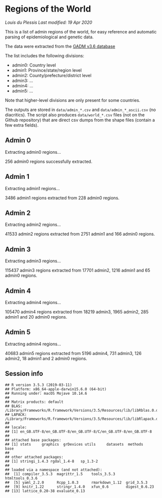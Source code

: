Regions of the World
================
*Louis du Plessis*
*Last modified: 19 Apr 2020*

This is a list of admin regions of the world, for easy reference and
automatic parsing of epidemiological and genetic data.

The data were extracted from the [GADM v3.6
database](https://gadm.org/data.html)

The list includes the following divisions:

  - admin0: Country level
  - admin1: Province/state/region level
  - admin2: County/prefecture/district level
  - admin3: …
  - admin4: …
  - admin5: …

Note that higher-level divisions are only present for some countries.

The outputs are stored in `data/admin_*.csv` and
`data/admin_*_ascii.csv` (no diacritics). The script also produces
`data/world_*.csv` files (not on the Github repository) that are direct
csv dumps from the shape files (contain a few extra fields).

## Admin 0

Extracting admin0 regions…

256 admin0 regions successfully extracted.

## Admin 1

Extracting admin1 regions…

3486 admin1 regions extracted from 228 admin0 regions.

## Admin 2

Extracting admin2 regions…

41533 admin2 regions extracted from 2751 admin1 and 166 admin0 regions.

## Admin 3

Extracting admin3 regions…

115437 admin3 regions extracted from 17701 admin2, 1216 admin1 and 65
admin0 regions.

## Admin 4

Extracting admin4 regions…

105470 admin4 regions extracted from 18219 admin3, 1965 admin2, 285
admin1 and 20 admin0 regions.

## Admin 5

Extracting admin4 regions…

40683 admin5 regions extracted from 5196 admin4, 731 admin3, 126 admin2,
18 admin1 and 2 admin0 regions.

## Session info

    ## R version 3.5.3 (2019-03-11)
    ## Platform: x86_64-apple-darwin15.6.0 (64-bit)
    ## Running under: macOS Mojave 10.14.6
    ## 
    ## Matrix products: default
    ## BLAS: /Library/Frameworks/R.framework/Versions/3.5/Resources/lib/libRblas.0.dylib
    ## LAPACK: /Library/Frameworks/R.framework/Versions/3.5/Resources/lib/libRlapack.dylib
    ## 
    ## locale:
    ## [1] en_GB.UTF-8/en_GB.UTF-8/en_GB.UTF-8/C/en_GB.UTF-8/en_GB.UTF-8
    ## 
    ## attached base packages:
    ## [1] stats     graphics  grDevices utils     datasets  methods   base     
    ## 
    ## other attached packages:
    ## [1] stringi_1.4.3 rgdal_1.4-8   sp_1.3-2     
    ## 
    ## loaded via a namespace (and not attached):
    ##  [1] compiler_3.5.3  magrittr_1.5    tools_3.5.3     htmltools_0.3.6
    ##  [5] yaml_2.2.0      Rcpp_1.0.3      rmarkdown_1.12  grid_3.5.3     
    ##  [9] knitr_1.22      stringr_1.4.0   xfun_0.6        digest_0.6.23  
    ## [13] lattice_0.20-38 evaluate_0.13
